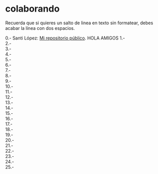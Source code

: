 # colaborando

Recuerda que si quieres un salto de linea en texto sin formatear, debes acabar la línea con dos espacios.  


0.-  Santi López: [Mi repositorio público](https://github.com/srlopez/).  HOLA AMIGOS
1.-  
2.-  
3.-  
4.-  
5.-  
6.-  
7.-  
8.-  
9.-  
10.-  
11.-  
12.-  
13.-  
14.-  
15.-  
16.-  
17.-  
18.-  
19.-  
20.-  
21.-  
22.-  
23.-  
24.-  
25.-  
